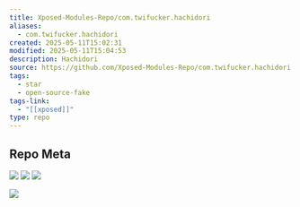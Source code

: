 ```yaml
---
title: Xposed-Modules-Repo/com.twifucker.hachidori
aliases:
  - com.twifucker.hachidori
created: 2025-05-11T15:02:31
modified: 2025-05-11T15:04:53
description: Hachidori
source: https://github.com/Xposed-Modules-Repo/com.twifucker.hachidori
tags:
  - star
  - open-source-fake
tags-link:
  - "[[xposed]]"
type: repo
---
```


## Repo Meta

![](https://img.shields.io/github/stars/Xposed-Modules-Repo/com.twifucker.hachidori?style=for-the-badge&label=stars) ![](https://img.shields.io/github/repo-size/Xposed-Modules-Repo/com.twifucker.hachidori?style=for-the-badge&label=size) ![](https://img.shields.io/github/created-at/Xposed-Modules-Repo/com.twifucker.hachidori?style=for-the-badge&label=since)

[![](https://github-readme-stats.vercel.app/api/pin/?username=Xposed-Modules-Repo&repo=com.twifucker.hachidori&bg_color=00000000)](https://github.com/Xposed-Modules-Repo/com.twifucker.hachidori)
